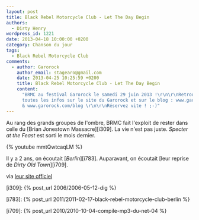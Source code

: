 ```yaml
---
layout: post
title: Black Rebel Motorcycle Club - Let The Day Begin
authors:
  - Dirty Henry
wordpress_id: 1221
date: 2013-04-18 10:00:00 +0200
category: Chanson du jour
tags:
  - Black Rebel Motorcycle Club
comments:
  - author: Garorock
    author_email: stagearo@gmail.com
    date: 2013-04-25 10:25:59 +0200
    title: Black Rebel Motorcycle Club - Let The Day Begin
    content:
      "BRMC au festival Garorock le samedi 29 juin 2013 !\r\n\r\nRetrouvez
      toutes les infos sur le site du Garorock et sur le blog : www.garorock.com
      & www.garorock.com/blog \r\n\r\nRéservez vite ! ;-)"
---
```


Au rang des grands groupes de l'ombre, BRMC fait l'exploit de rester dans celle
du [Brian Jonestown Massacre][i309]. La vie n'est pas juste. _Specter at the
Feast_ est sorti le mois dernier.

{% youtube mmtQwtcaqLM %}

Il y a 2 ans, on écoutait [_Berlin_][i783]. Auparavant, on écoutait [leur
reprise de _Dirty Old Town_][i709].

via [leur site officiel](http://blackrebelmotorcycleclub.com/)

[i309]: {% post_url 2006/2006-05-12-dig %}

[i783]: {% post_url 2011/2011-02-17-black-rebel-motorcycle-club-berlin %}

[i709]: {% post_url 2010/2010-10-04-compile-mp3-du-net-04 %}
